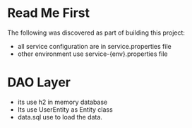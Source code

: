 # Read Me First
The following was discovered as part of building this project:

* all service configuration are in service.properties file
* other environment use service-{env}.properties file

# DAO Layer
* its use h2 in memory database
* Its use UserEntity as Entity class
* data.sql use to load the data.


